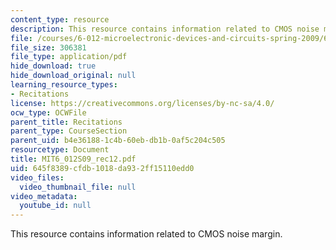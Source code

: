 ```yaml
---
content_type: resource
description: This resource contains information related to CMOS noise margin.
file: /courses/6-012-microelectronic-devices-and-circuits-spring-2009/645f8389cfdb1018da932ff15110edd0_MIT6_012S09_rec12.pdf
file_size: 306381
file_type: application/pdf
hide_download: true
hide_download_original: null
learning_resource_types:
- Recitations
license: https://creativecommons.org/licenses/by-nc-sa/4.0/
ocw_type: OCWFile
parent_title: Recitations
parent_type: CourseSection
parent_uid: b4e36188-1c4b-60eb-db1b-0af5c204c505
resourcetype: Document
title: MIT6_012S09_rec12.pdf
uid: 645f8389-cfdb-1018-da93-2ff15110edd0
video_files:
  video_thumbnail_file: null
video_metadata:
  youtube_id: null
---
```

This resource contains information related to CMOS noise margin.